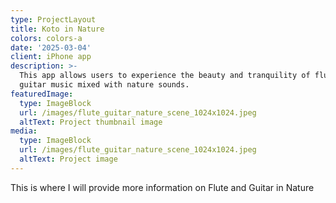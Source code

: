 ```yaml
---
type: ProjectLayout
title: Koto in Nature
colors: colors-a
date: '2025-03-04'
client: iPhone app
description: >-
  This app allows users to experience the beauty and tranquility of flute and
  guitar music mixed with nature sounds.
featuredImage:
  type: ImageBlock
  url: /images/flute_guitar_nature_scene_1024x1024.jpeg
  altText: Project thumbnail image
media:
  type: ImageBlock
  url: /images/flute_guitar_nature_scene_1024x1024.jpeg
  altText: Project image
---
```

This is where I will provide more information on Flute and Guitar in Nature
